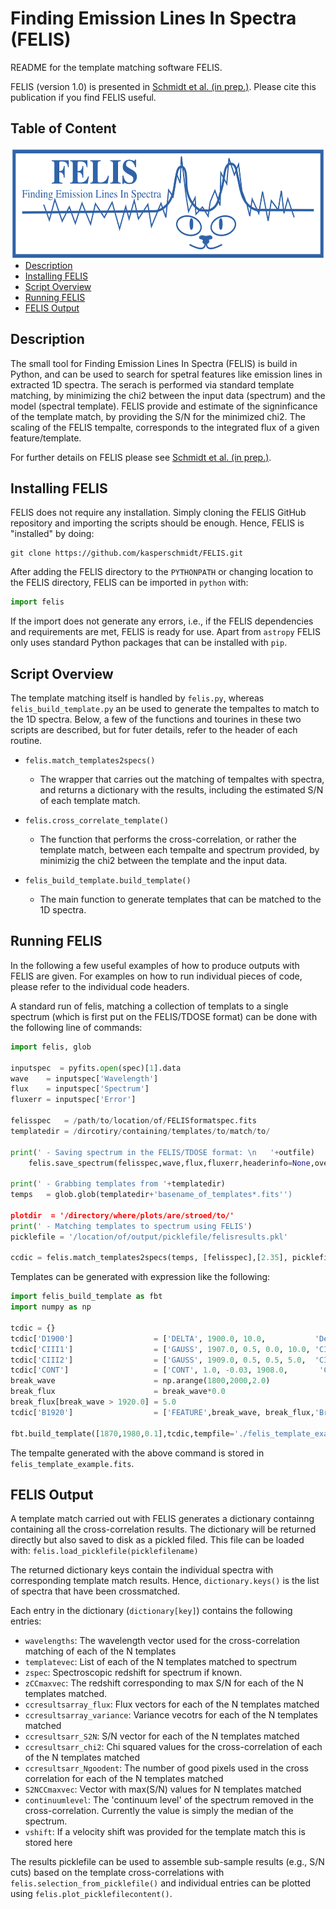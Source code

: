
# Finding Emission Lines In Spectra (FELIS)

README for the template matching software FELIS.

FELIS (version 1.0) is presented in [Schmidt et al. (in prep.)](http://ui.adsabs.harvard.edu/abs/2021arXiv21XXYYYYYS). Please cite this publication if you find FELIS useful. 

## Table of Content
<a href="FELISlogo.png"><img src="FELISlogo.png" align="right" height="180" ></a>

- [Description](#description)
- [Installing FELIS](#installing-felis)
- [Script Overview](#script-overview)
- [Running FELIS](#running-felis)
- [FELIS Output](#felis-output)

## Description

The small tool for Finding Emission Lines In Spectra (FELIS) is build in Python, and can be used to search for spetral features like emission lines in extracted 1D spectra. 
The serach is performed via standard template matching, by minimizing the chi2 between the input data (spectrum) and the model (spectral template). FELIS provide and estimate of the signinficance of the template match, by providing the S/N for the minimized chi2. The scaling of the FELIS tempalte, corresponds to the integrated flux of a given feature/template.

For further details on FELIS please see [Schmidt et al. (in prep.)](http://ui.adsabs.harvard.edu/abs/2021arXiv21XXYYYYYS).

## Installing FELIS

FELIS does not require any installation. Simply cloning the FELIS GitHub repository and importing the scripts should be enough.
Hence, FELIS is "installed" by doing:
```
git clone https://github.com/kasperschmidt/FELIS.git
```
After adding the FELIS directory to the `PYTHONPATH` or changing location to the FELIS directory, FELIS can be imported in `python` with:
```python
import felis
```
If the import does not generate any errors, i.e., if the FELIS dependencies and requirements are met, FELIS is ready for use. Apart from `astropy` FELIS only uses standard Python packages that can be installed with `pip`.


## Script Overview

The template matching itself is handled by `felis.py`, whereas `felis_build_template.py` an be used to generate the tempaltes to match to the 1D spectra. Below, a few of the functions and tourines in these two scripts are described, but for futer details, refer to the header of each routine.

- `felis.match_templates2specs()`
  - The wrapper that carries out the matching of tempaltes with spectra, and returns a dictionary with the results, including the estimated S/N of each template match.
  
- `felis.cross_correlate_template()`
  - The function that performs the cross-correlation, or rather the template match, between each tempalte and spectrum provided, by minimizig the chi2 between the template and the input data.

- `felis_build_template.build_template()`
  - The main function to generate templates that can be matched to the 1D spectra.

## Running FELIS

In the following a few useful examples of how to produce outputs with FELIS are given. For examples on how to run individual pieces of code, please refer to the individual code headers.

A standard run of felis, matching a collection of templats to a single spectrum (which is first put on the FELIS/TDOSE format) can be done with the following line of commands:
```python
import felis, glob

inputspec  = pyfits.open(spec)[1].data
wave    = inputspec['Wavelength']
flux    = inputspec['Spectrum']
fluxerr = inputspec['Error']

felisspec   = /path/to/location/of/FELISformatspec.fits
templatedir = /dircotiry/containing/templates/to/match/to/

print(' - Saving spectrum in the FELIS/TDOSE format: \n   '+outfile)
    felis.save_spectrum(felisspec,wave,flux,fluxerr,headerinfo=None,overwrite=True,verbose=verbose)

print(' - Grabbing templates from '+templatedir)
temps   = glob.glob(templatedir+'basename_of_templates*.fits'')

plotdir  = '/directory/where/plots/are/stroed/to/'
print(' - Matching templates to spectrum using FELIS')
picklefile = '/location/of/output/picklefile/felisresults.pkl'

ccdic = felis.match_templates2specs(temps, [felisspec],[2.35], picklefile, wavewindow=[15], plotdir=plotdir, wavecen_restframe=[5007.0], vshift=[0], min_template_level=1e-4, plot_allCCresults=True, subtract_spec_median=True)
```

Templates can be generated with expression like the following:
```python
import felis_build_template as fbt
import numpy as np

tcdic = {}
tcdic['D1900']                  = ['DELTA', 1900.0, 10.0,           'Delta function at 1900A']
tcdic['CIII1']                  = ['GAUSS', 1907.0, 0.5, 0.0, 10.0, 'CIII]1907A']
tcdic['CIII2']                  = ['GAUSS', 1909.0, 0.5, 0.5, 5.0,  'CIII]1909A']
tcdic['CONT']                   = ['CONT', 1.0, -0.03, 1908.0,       'Continuum with flux 1.0 at 1908 + slope -0.03']
break_wave                      = np.arange(1800,2000,2.0)
break_flux                      = break_wave*0.0
break_flux[break_wave > 1920.0] = 5.0
tcdic['B1920']                  = ['FEATURE',break_wave, break_flux,'Break at 1920 Angstrom']

fbt.build_template([1870,1980,0.1],tcdic,tempfile='./felis_template_example.fits',overwrite=True)
```
The tempalte generated with the above command is stored in `felis_template_example.fits`.

## FELIS Output

A template match carried out with FELIS generates a dictionary containng containing all the cross-correlation results. The dictionary will be returned directly but also saved to disk as a pickled filed. This file can be loaded with: `felis.load_picklefile(picklefilename)`

The returned dictionary keys contain the individual spectra with corresponding template match results. Hence, `dictionary.keys()` is the list of spectra that have been crossmatched.

Each entry in the dictionary (`dictionary[key]`) contains the following entries:

 - `wavelengths`: The wavelength vector used for the cross-correlation matching of each of the N templates
 - `templatevec`: List of each of the N templates matched to spectrum
 - `zspec`: Spectroscopic redshift for spectrum if known.
 - `zCCmaxvec`: The redshift corresponding to max S/N for each of the N templates matched.
 - `ccresultsarray_flux`: Flux vectors for each of the N templates matched
 - `ccresultsarray_variance`: Variance vecotrs for each of the N templates matched
 - `ccresultsarr_S2N`: S/N vector for each of the N templates matched
 - `ccresultsarr_chi2`: Chi squared values for the cross-correlation of each of the N templates matched
 - `ccresultsarr_Ngoodent`: The number of good pixels used in the cross correlation for each of the N templates matched
 - `S2NCCmaxvec`: Vector with max(S/N) values for N templates matched
 - `continuumlevel`: The 'continuum level' of the spectrum removed in the cross-correlation. Currently the value is simply the median of the spectrum.
 - `vshift`: If a velocity shift was provided for the template match this is stored here

The results picklefile can be used to assemble sub-sample results (e.g., S/N cuts) based on the template cross-correlations with `felis.selection_from_picklefile()` and individual entries can be plotted using `felis.plot_picklefilecontent()`.
